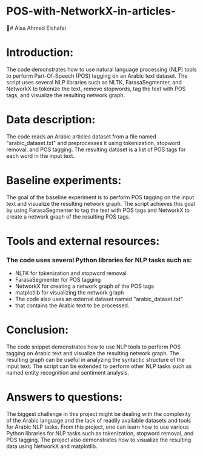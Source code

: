 # POS-with-NetworkX-in-articles-

#ِ Alaa Ahmed Elshafei



# Introduction:
The code demonstrates how to use natural language processing (NLP) tools to perform Part-Of-Speech (POS) tagging on an Arabic text dataset. The script uses several NLP libraries such as NLTK, FarasaSegmenter, and NetworkX to tokenize the text, remove stopwords, tag the text with POS tags, and visualize the resulting network graph.
 

# Data description:
The code reads an Arabic  articles dataset from a file named "arabic_dataset.txt" and preprocesses it using tokenization, stopword removal, and POS tagging. The resulting dataset is a list of POS tags for each word in the input text.


# Baseline experiments:
The goal of the baseline experiment is to perform POS tagging on the input text and visualize the resulting network graph. The script achieves this goal by using FarasaSegmenter to tag the text with POS tags and NetworkX to create a network graph of the resulting POS tags.

 
# Tools and external resources:
### The code uses several Python libraries for NLP tasks such as:

* NLTK for tokenization and stopword removal
* FarasaSegmenter for POS tagging
* NetworkX for creating a network graph of the POS tags
* matplotlib for visualizing the network graph
* The code also uses an external dataset named "arabic_dataset.txt" 
* that contains the Arabic text to be processed.
 
 
# Conclusion:
The code snippet demonstrates how to use NLP tools to perform POS tagging on Arabic text and visualize the resulting network graph. The resulting graph can be useful in analyzing the syntactic structure of the input text. The script can be extended to perform other NLP tasks such as named entity recognition and sentiment analysis.

# Answers to questions:

The biggest challenge in this project might be dealing with the complexity of the Arabic language and the lack of readily available datasets and tools for Arabic NLP tasks.
From this project, one can learn how to use various Python libraries for NLP tasks such as tokenization, stopword removal, and POS tagging. The project also demonstrates how to visualize the resulting data using NetworkX and matplotlib.
